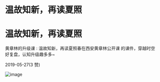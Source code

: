 # 温故知新，再读夏照

# 温故知新，再读夏照

黄章林的升级课 : 温故知新，再读夏照春在西安黄章林公开课 的课件，穿越时空好复盘，认知升级趣多多~

2019-05-27(3 赞)

![image](img/Image_077.png)
